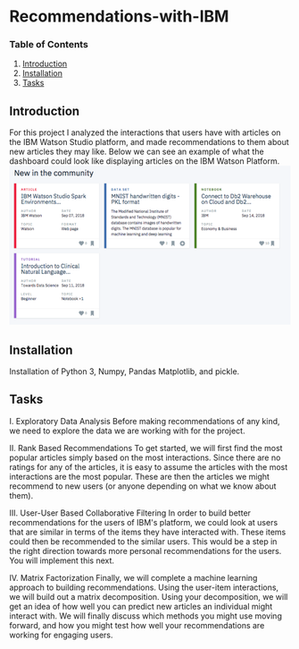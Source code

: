 # Recommendations-with-IBM


### Table of Contents
1. [Introduction](#intro)
2. [Installation](#installation)
3. [Tasks](#task)

## Introduction <a name="intro"></a>
For this project I analyzed the interactions that users have with articles on the IBM Watson Studio platform, and made recommendations to them about new articles they may like. Below we can see an example of what the dashboard could look like displaying articles on the IBM Watson Platform.
![image1](ibm.png)


## Installation <a name="installation"></a>
Installation of Python 3, Numpy, Pandas Matplotlib, and pickle.


## Tasks <a name="task"></a>
I. Exploratory Data Analysis
Before making recommendations of any kind, we need to explore the data we are working with for the project.

II. Rank Based Recommendations
To get started, we will first find the most popular articles simply based on the most interactions. Since there are no ratings for any of the articles, it is easy to assume the articles with the most interactions are the most popular. These are then the articles we might recommend to new users (or anyone depending on what we know about them).

III. User-User Based Collaborative Filtering
In order to build better recommendations for the users of IBM's platform, we could look at users that are similar in terms of the items they have interacted with. These items could then be recommended to the similar users. This would be a step in the right direction towards more personal recommendations for the users. You will implement this next.

IV. Matrix Factorization
Finally, we will complete a machine learning approach to building recommendations. Using the user-item interactions, we will build out a matrix decomposition. Using your decomposition, we will get an idea of how well you can predict new articles an individual might interact with. We will finally discuss which methods you might use moving forward, and how you might test how well your recommendations are working for engaging users.



